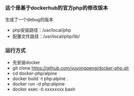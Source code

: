 ### 这个是基于dockerhub的官方php的修改版本

生成了一个debug的版本

* php安装路径：/usr/local/php
* 配置文件路径：/usr/local/php/lib/

### 运行方式

* 先安装docker
* git clone https://github.com/yuyongpeng/docker-php.git
* cd docker-php/alpine
* docker build -t php:alpine .
* docker run -d php:alipine
* docker exec -ti xxxxxxxx bash
